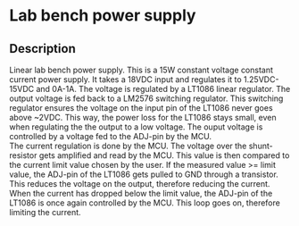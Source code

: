 # Lab bench power supply

## Description
Linear lab bench power supply. This is a 15W constant voltage constant current power supply. It takes a 18VDC input and regulates it to 1.25VDC-15VDC and 0A-1A. The voltage is regulated by a LT1086 linear regulator. The output voltage is fed back to a LM2576 switching regulator. This switching regulator ensures the voltage on the input pin of the LT1086 never goes above ~2VDC. This way, the power loss for the LT1086 stays small, even when regulating the the output to a low voltage. The ouput voltage is controlled by a voltage fed to the ADJ-pin by the MCU. <br />
The current regulation is done by the MCU. The voltage over the shunt-resistor gets amplified and read by the MCU. This value is then compared to the current limit value chosen by the user. If the measured value >= limit value, the ADJ-pin of the LT1086 gets pulled to GND through a transistor. This reduces the voltage on the output, therefore reducing the current. When the current has dropped below the limit value, the ADJ-pin of the LT1086 is once again controlled by the MCU. This loop goes on, therefore limiting the current.
